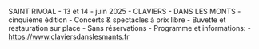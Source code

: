 SAINT RIVOAL - 13 et 14 - juin 2025 - CLAVIERS - DANS LES MONTS - cinquième édition - Concerts & spectacles à prix libre - Buvette et restauration sur place - Sans réservations - Programme et informations: - https://www.claviersdanslesmants.fr
